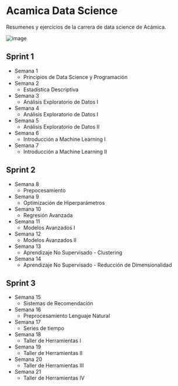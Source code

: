 # Acamica Data Science
Resumenes y ejercicios de la carrera de data science de Acámica.

![image](https://github.com/thiagosequeira/acamica-data-science/assets/73362049/20260e88-ffbc-42be-bc0c-5ac4a5cd1d98)

## Sprint 1
- Semana 1
  - Principios de Data Science y Programación
- Semana 2
  - Estadística Descriptiva
- Semana 3
  - Análisis Exploratorio de Datos I
- Semana 4
  - Análisis Exploratorio de Datos I
- Semana 5
  - Análisis Exploratorio de Datos II
- Semana 6
  - Introducción a Machine Learning I
- Semana 7 
  - Introducción a Machine Learning II

## Sprint 2
- Semana 8
  - Prepocesamiento
- Semana 9
  - Optimización de Hiperparámetros
- Semana 10
  - Regresión Avanzada
- Semana 11
  - Modelos Avanzados I 
- Semana 12
  - Modelos Avanzados II
- Semana 13
  - Aprendizaje No Supervisado - Clustering
- Semana 14
  - Aprendizaje No Supervisado - Reducción de Dimensionalidad

## Sprint 3
- Semana 15
  - Sistemas de Recomendación
- Semana 16
  - Preprocesamiento Lenguaje Natural
- Semana 17
  - Series de tiempo
- Semana 18
  - Taller de Herramientas I
- Semana 19
  - Taller de Herramientas II
- Semana 20
  - Taller de Herramientas III
- Semana 21
  - Taller de Herramientas IV
